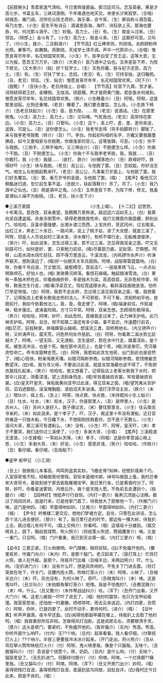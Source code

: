 <!-- { "loadSidebar": true } -->
【前腔换头】羡君家逸气清标。今日里辉煌廊庙。那汉廷司马。怎及英豪。果是才高七步。书富五车，三峡词源倒。千年难遇也地天交。肯使长沙笑寂寥。（合唱）倾城态，雍门调。况伶伦众技尤奇妙。眞乐事，会今宵。（生）卿自称斗酒百篇，毋乃太誉。（小生）臣生平有诗云：酒渴思呑海，海吓，诗狂欲上天。那海也要呑，何，何况那斗酒乎。（生）妙哉。高力士。（丑）有。（生）取金斗过来。（丑）领旨。（转卽上）金斗有了。（小生）高力士，取金斗来。（丑）这厮好可恶。又叫了。（付小生，接介，二旦斟酒介） 
【节节高】红云捧帝郊。列琼瑶。龙颜顾盼祥光照。秦筝巧，赵舞飘。燕歌绕。天成学士清平调。声华一代原非小。（合唱）惟愿良宵尽年年，名花倾国常欢笑。（小生）干。臣李白受了吾王这，这等大恩，无以为报，愿吾王万万岁。（跌介）（大笑介）臣乃酒中之仙也。玉帝差臣下界，为陛下修文。（又大笑介）（贴）好个狂学士。（生）天色将暮，朕与妃子还宫。高力士。（丑）有。（生）可扶了学士。念奴。（老旦）有。（生）可持宝烛，送归翰苑。（丑，老旦）领旨。（生，贴合）惟愿良宵尽年年，名花倾国常欢笑。（同下介） 
?〔脱靴〕? 
（丑扶小生，老旦持烛上，合唱）： 
【节节高】纶音下九霄。赏才豪。词场结得君王好。金樽倒。玉烛消。琼筵耀。矜才竟把黄门傲。君臣鱼水何缘到。惟愿良宵尽年年，名花倾国常欢笑。（倒介，小生睡着介）（丑）阿呀。阿呀。这是那里说起。比狗还重哩。（老旦）睡着了。我们要去覆旨，怎么处。（小生跌下椅介）（丑老旦扶起介）（小生）臣，臣为陛，……陛（老旦）说酒话。（丑）在那里倒鬼。（小生）高力士，高力士。（丑）又叫哩。气死我也。（老旦）高常侍在那边。（小生）高力士。（丑）只管叫。（小生）这个，圣上吓，差，差，差你来送，送我，可是么。（丑）送你便怎么。（小生）我老爷走得（将手拍脚转介）脚胀了，来与我李老爷脱靴（转介）（丑）??。李白。你起初叫咱的名字，方纔又要我磨墨拂纸，如今又要咱家与你脱靴，你做谁家的官儿，这等放肆。可恶。（小生）你不与我脱。（三拍手，三伸手袖内，又三伸出介）（丑）不脱便怎么样。（小生）你眞个不脱。（丑）不脱便怎么。（小生）你眞个不与我李老爷脱，我，我就……（丑）你敢打。我（小生）我就……（欲打， 跌介）（纱帽落地介）（丑）跌得好吓。跌得好吓（小生）快与我脱。（老旦）高公公，与他脱了罢。（丑）念奴姐，你好没志气。咱怎么与他脱起靴来吓。（老旦）高公公，凡事看万岁面上，与他脱了罢。我们好去覆旨。（丑）罢，看万岁爷的金面，与他脱了罢。（唱）： 
【尾声】看他沉沉醉酩迷归道，忽忆前生事不遥。（丑脱介，扶起落鞋介）吊了。吊了。（小生）我乃酒中之仙也。（丑）倒是酒中之鬼。（小生）玉帝差臣下界，为陛下修，修文。我虽是谪仙人端不为偷桃。（丑，老旦，扶小生下介） 

●三溪万里圆 　　　　　　　　　　　　　 
（小生上唱）。 
【十二红】远悠悠，十年离况。意孜孜，双亲悬望。急腾腾万里奔波。路迢迢六诏如天上，（白）我黄向坚自遭盗刼，赤身冻倒雪中，感得老僧救我性命，临行又赠我巾服盘纒，辞别出门，哈哈哈，且喜步履强健，出湘乡渡江而西，上宝庆府，至武冈州，过五陵溪，出红江关，奔走二十余日，一路问来，说上了桃子岩，进了大龙壁，就是三溪了，阿呀，但是人人尽说此时三溪水发，涉水难行，有桥不堪行走，无船难渡彼岸，（哭介）吓，如此说来，怎生过得三溪，若不过三溪，怎见得我双亲之面，吓又无别路可行，如何是好，罢，只索勉力前往，(唱)尽着筋力疲。足趾穿。芒鞋戆。阿呀，山高水阔水阔忙前往。顾不得万里连云，千溪流涨，（内鸣锣作水声介）听涛声振天，想到溪边了，(唱)好一似撼天关军兵鼓扬。阿唷，战层霄雷霆震响。（白）呀，你看千寻白浪，万丈银河。越壑搏空，穿岩击?，一层层素练飞云，一点点似明珠喷石，好怕人也，(唱) 渺渺黄河奔荡。看怪石嵯峨。触起银涛雪浪。（白）果有一条独木桥在此，你看曲曲折折，多是独木为梁。高高低低，无非危桩作架，阿呀，敎我怎生行走，(唱)看浮梁百丈。驾虹霓遥撑水央。看斜溪屈曲随波浪。怕伶仃举足傍徨。（白）阿呀，我若不走此桥，怎过得三溪见我双亲之面，嗄，我想着了，记得饭店上老客长敎我走桥的法儿，不可邪观，不可下看，须视桥如平地，放胆前行，我如今依着他法儿，竟，竟，竟走便了，阿唷，(唱)端身前往。作观凝神，稳步康庄。波涛虽险阻。方寸只平常。阿呀，双亲念想。怎顾得形骸得丧。（笑介）哈哈哈，阿唷，妙吓，如此危险，竟被我走过来了，此乃神天护佑，此乃神天护佑，阿呀，且住，但不知第二溪还有多少路，事不宜迟，作速趱行前去，(唱)茫茫，前程鞅掌。拚竭蹶穿山越嶂。想溪流三渡，双桥两地长。（内又锣声介）呀，又听涛声壮。震天荒。问危桥何处作慈航。（白）阿呀，你看第二溪水势比前越大了，阿唷，一望无际，又无渡船，怎生是好，若在水中行走，踏着深处，是个死。被急流冲没，也是个死。触在那中流石上，也是个死，(唱)洪波渺茫。凭河暴虎性命亡。传书龙窟稗史荒。（白）阿呀，我若如此贪生怕死，出门到此也是徒然了，(唱)心悒怏。盼亲闱悬天壤。似银河隔断参商。似银河隔断参商。若惜微躯空教望洋。(白)咳，我为寻父母，不要说过此溪，就是龙宫海藏也说不得了，不免把衣服找扎起来，（笑介）哈哈哈，我又想着了，记得饭店上老客长敎我下水时，把那伞儿拄定，测着深浅，望上流斜身而走，(唱)牢拴着破损衣裳。牢拴着破损衣裳。(白)皇天吓皇天，保佑我黄向坚早过此溪，得见双亲之面，(唱)望凭夷从空护将。滔滔遮膝胫。滚滚掩胸膛。浪拍滔天多汹涌。浪打浮萍没主张，（跌介）（末上）喂伙计，摇上去，（丑上）阿呀，快点救，快点救，（末持棍扶小生上船介）（丑）吐水，吐水，（末）呕水，汉子，你是那里人，（丑）是啰里人，（小生）是苏州人，（丑）苏州人是好人，救子俚过去，（末）要往那里去，（小生）往云南去寻亲的，（末）如此说来，是个孝子了，吓，汉子，我这里十年没有渡船，近日官府催造一只独木船，今日纔下水，不想刚刚捞救着你，岂不是个天数么，（小生）请问大哥，第三溪可有渡船么，（末）没有，（小生）吓，阿呀，皇天吓，（末）孝子不要哭，我们送你过三溪便了，（小生）多谢大哥，（合唱）： 
【尾声】三溪稳渡无波浪，（小生接唱）一苇如从天降，（末）孝子，（同唱）这是你孝意诚心格上苍，（小生）多谢大哥，（末）好说，（小生）感恩非浅，（笑介）哈哈哈，（作跌介）（丑）看仔细，看仔细，（丑摇船下） 

●盗甲 偷甲记 （小工调） 　　 

（丑上）我做偷儿本事高，鸡鸣狗盗其实妙。飞檐走脊?如神，挖壁扒墙眞个巧。入室穿房鬼不知，倾箱倒笼何曾晓。官衔本是贼中郞，绰号叫做鼓上蚤。我时迁奉宋大哥将令，着我到徐宁家去偷取雁翎宝甲。我日里行来，已是黄昏时分了。阿呀，妙吓。你看星迷雾锁，月暗云升，眞个是天随人愿。不免前去走遭则个。（拍腿介）（唱）： 
【园林好】悄低声行行自惊。（内打一更介）看黑沉须提心注睛。捱过了闾阎坊井。迤逦行来，已是他家门首了。待我放大了胆推他一下。（作推门介）咦。这门是响的。（唱）早震得响如铃。（又推介）早震得响如铃。（内打二更介）（唱）： 
【尹令】听樵楼二更交应，想他们梦魂方定。且住，只管在此讲话，怎么弄个法儿进去便好。（想介）有了。我日里行走的时节，那边有一棵大树，待我扒上去，跳过墙儿有何不可。（踏上交椅介）你看呵。（唱）这墙垣十分雄劲。（踏交椅背上，跳下，胸前拔煤筒，吹火照介）（将纸策火吹熄，筒插腰里介）咦。又是一重门。只见呵。（唱）门户重重，我已到天台第一层。（内打三更介）呀。（唱）： 

【品令】三更正紧。灯火尙微明。中门疎散。相将驭轻。(白)不免撬开他的。（腰里拔斧，作撬门向介）（末内）吓。是那个敲门。老汉起来了。（提灯笼上）忙将灯火照，谁人在外敲。是那个。待我开门出看（丑缩半边，末两边照介）吓。什么响。（丑扒进门介）（末）没有什么吓，想是风吹响的。不免关了门进去罢。（将灯笼放在地下，作关门，丑腰内拔火筒，吹映灯笼火介）（末）阿呀。火映了。（丑缩半边介）（末）吓。风也没有，为何火映了。奇吓。（丑做鬼叫介）（末）咦。这是鬼叫吓。（丑又叫介）（末拍额角拏灯笼介）呃嘿。我是不怕鬼的?。（丑撒泥屑介）（末）啐。什么。（丑又撒介）（末作寒战战抖介）呔。（浑下）（丑开门出看，又开大门介）咦。这老儿被我一吓吓了进去了。（唱）他时时震惊，也只为宝甲如瑜瑾。我营营思省，还怕他一时妻媵。啧啧哝哝，雨去云来送迎。（内打四更，丑慌介）阿呀，你听，已是四更了。此时不动手，更待何时。（进介）（唱）： 
【豆叶黄】听声声漏滴，夜半早还盈。(白)闻得他那副甲藏在楼上，待我扒上去取了他的呵。（唱）我肩重担所任非轻。怎做得风灯泡影。这是闺房左右，须要眼清手灵。（摸介）这头是房门，要紧的，不免撬开他的。（取斧撬介）（旦内）秀莲。秀莲。你听外面什么响吓。（付内）无??个响。（旦内）起来看看。贱人看仔细。（付拏纸灯火上）??个响介。半夜三更要我冷冰冰介起来。（开门走出，将火照介）（丑从背后拏火筒吹映纸灯火介）（付）阿呀。鬼火映里哉，像是个只猫哉。无啥个。（丑做猫叫介）（付）吾说是个烧愿个。呀，奶奶。（旦内）是什么响。（付）无啥个，猫捉老鼠了。（丑先扒进门，将脚绊付膀介）（付）阿唷。阿唷。一个烂痔膀??痛里哉。（丑又猫叫介）（付）阿唷。阿唷。（浑下）（丑又开房门出介）妙阿。（唱）喜得把残灯自泯，喜得把残灯自泯，直逼到鼠鸟同居，自批自评。(白)我时迁今日此来，原是不肯的。（唱）： 
